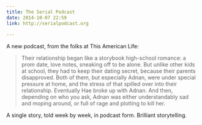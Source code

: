 ```yaml
---
title: The Serial Podcast
date: 2014-10-07 22:59
link: http://serialpodcast.org
  
---
```



A new podcast, from the folks at This American Life: 

> Their relationship began like a storybook high-school romance: a prom date, love notes, sneaking off to be alone. But unlike other kids at school, they had to keep their dating secret, because their parents disapproved. Both of them, but especially Adnan, were under special pressure at home, and the stress of that spilled over into their relationship. Eventually Hae broke up with Adnan. And then, depending on who you ask, Adnan was either understandably sad and moping around, or full of rage and plotting to kill her.

A single story, told week by week, in podcast form. Brilliant storytelling. 
